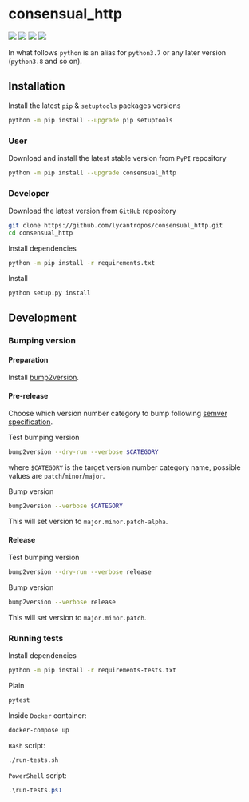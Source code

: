 consensual_http
===============

[![](https://dev.azure.com/lycantropos/consensual_http/_apis/build/status/lycantropos.consensual_http?branchName=master)](https://dev.azure.com/lycantropos/consensual_http/_build/latest?branchName=master "Azure Pipelines")
[![](https://codecov.io/gh/lycantropos/consensual_http/branch/master/graph/badge.svg)](https://codecov.io/gh/lycantropos/consensual_http "Codecov")
[![](https://img.shields.io/github/license/lycantropos/consensual_http.svg)](https://github.com/lycantropos/consensual_http/blob/master/LICENSE "License")
[![](https://badge.fury.io/py/consensual-http.svg)](https://badge.fury.io/py/consensual-http "PyPI")

In what follows `python` is an alias for `python3.7`
or any later version (`python3.8` and so on).

Installation
------------

Install the latest `pip` & `setuptools` packages versions
```bash
python -m pip install --upgrade pip setuptools
```

### User

Download and install the latest stable version from `PyPI` repository
```bash
python -m pip install --upgrade consensual_http
```

### Developer

Download the latest version from `GitHub` repository
```bash
git clone https://github.com/lycantropos/consensual_http.git
cd consensual_http
```

Install dependencies
```bash
python -m pip install -r requirements.txt
```

Install
```bash
python setup.py install
```

Development
-----------

### Bumping version

#### Preparation

Install
[bump2version](https://github.com/c4urself/bump2version#installation).

#### Pre-release

Choose which version number category to bump following [semver
specification](http://semver.org/).

Test bumping version
```bash
bump2version --dry-run --verbose $CATEGORY
```

where `$CATEGORY` is the target version number category name, possible
values are `patch`/`minor`/`major`.

Bump version
```bash
bump2version --verbose $CATEGORY
```

This will set version to `major.minor.patch-alpha`. 

#### Release

Test bumping version
```bash
bump2version --dry-run --verbose release
```

Bump version
```bash
bump2version --verbose release
```

This will set version to `major.minor.patch`.

### Running tests

Install dependencies
```bash
python -m pip install -r requirements-tests.txt
```

Plain
```bash
pytest
```

Inside `Docker` container:
```bash
docker-compose up
```

`Bash` script:
```bash
./run-tests.sh
```

`PowerShell` script:
```powershell
.\run-tests.ps1
```

